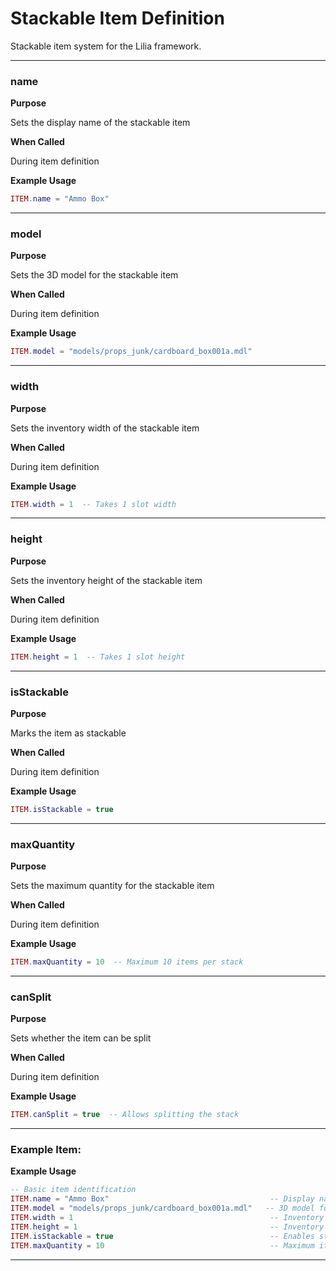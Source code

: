 # Stackable Item Definition

Stackable item system for the Lilia framework.

---

### name

**Purpose**

Sets the display name of the stackable item

**When Called**

During item definition

**Example Usage**

```lua
ITEM.name = "Ammo Box"

```

---

### model

**Purpose**

Sets the 3D model for the stackable item

**When Called**

During item definition

**Example Usage**

```lua
ITEM.model = "models/props_junk/cardboard_box001a.mdl"

```

---

### width

**Purpose**

Sets the inventory width of the stackable item

**When Called**

During item definition

**Example Usage**

```lua
ITEM.width = 1  -- Takes 1 slot width

```

---

### height

**Purpose**

Sets the inventory height of the stackable item

**When Called**

During item definition

**Example Usage**

```lua
ITEM.height = 1  -- Takes 1 slot height

```

---

### isStackable

**Purpose**

Marks the item as stackable

**When Called**

During item definition

**Example Usage**

```lua
ITEM.isStackable = true

```

---

### maxQuantity

**Purpose**

Sets the maximum quantity for the stackable item

**When Called**

During item definition

**Example Usage**

```lua
ITEM.maxQuantity = 10  -- Maximum 10 items per stack

```

---

### canSplit

**Purpose**

Sets whether the item can be split

**When Called**

During item definition

**Example Usage**

```lua
ITEM.canSplit = true  -- Allows splitting the stack

```

---

### Example Item:

**Example Usage**

```lua
-- Basic item identification
ITEM.name = "Ammo Box"                                    -- Display name shown to players
ITEM.model = "models/props_junk/cardboard_box001a.mdl"   -- 3D model for the item
ITEM.width = 1                                            -- Inventory width (1 slot)
ITEM.height = 1                                           -- Inventory height (1 slot)
ITEM.isStackable = true                                   -- Enables stacking functionality
ITEM.maxQuantity = 10                                     -- Maximum items per stack

```

---

